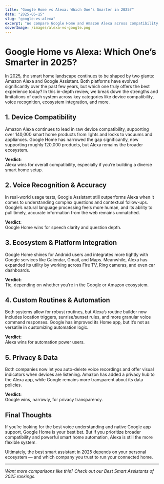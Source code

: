 ```yaml
---
title: "Google Home vs Alexa: Which One's Smarter in 2025?"
date: "2025-05-15"
slug: "google-vs-alexa"
excerpt: "We compare Google Home and Amazon Alexa across compatibility, voice recognition, and smart home integration to help you choose the better assistant."
coverImage: /images/alexa-vs-google.png
---
```


# Google Home vs Alexa: Which One’s Smarter in 2025?

In 2025, the smart home landscape continues to be shaped by two giants: Amazon Alexa and Google Assistant. Both platforms have evolved significantly over the past few years, but which one truly offers the best experience today? In this in-depth review, we break down the strengths and limitations of each system across key categories like device compatibility, voice recognition, ecosystem integration, and more.

## 1. Device Compatibility

Amazon Alexa continues to lead in raw device compatibility, supporting over 140,000 smart home products from lights and locks to vacuums and appliances. Google Home has narrowed the gap significantly, now supporting roughly 120,000 products, but Alexa remains the broader ecosystem.

**Verdict:**  
Alexa wins for overall compatibility, especially if you’re building a diverse smart home setup.

## 2. Voice Recognition & Accuracy

In real-world usage tests, Google Assistant still outperforms Alexa when it comes to understanding complex questions and contextual follow-ups. Google’s natural language processing feels more human, and its ability to pull timely, accurate information from the web remains unmatched.

**Verdict:**  
Google Home wins for speech clarity and question depth.

## 3. Ecosystem & Platform Integration

Google Home shines for Android users and integrates more tightly with Google services like Calendar, Gmail, and Maps. Meanwhile, Alexa has expanded its utility by working across Fire TV, Ring cameras, and even car dashboards.

**Verdict:**  
Tie, depending on whether you’re in the Google or Amazon ecosystem.

## 4. Custom Routines & Automation

Both systems allow for robust routines, but Alexa’s routine builder now includes location triggers, sunrise/sunset rules, and more granular voice command responses. Google has improved its Home app, but it’s not as versatile in customizing automation logic.

**Verdict:**  
Alexa wins for automation power users.

## 5. Privacy & Data

Both companies now let you auto-delete voice recordings and offer visual indicators when devices are listening. Amazon has added a privacy hub to the Alexa app, while Google remains more transparent about its data policies.

**Verdict:**  
Google wins, narrowly, for privacy transparency.

## Final Thoughts

If you’re looking for the best voice understanding and native Google app support, Google Home is your best bet. But if you prioritize broader compatibility and powerful smart home automation, Alexa is still the more flexible system.

Ultimately, the best smart assistant in 2025 depends on your personal ecosystem — and which company you trust to run your connected home.

---

*Want more comparisons like this? Check out our Best Smart Assistants of 2025 rankings.*
